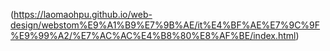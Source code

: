 (https://laomaohpu.github.io/web-design/webstom%E9%A1%B9%E7%9B%AE/it%E4%BF%AE%E7%9C%9F%E9%99%A2/%E7%AC%AC%E4%B8%80%E8%AF%BE/index.html)
